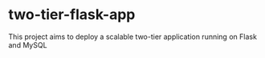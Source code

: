 # two-tier-flask-app
This project aims to deploy a scalable two-tier application running on Flask and MySQL
